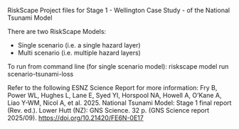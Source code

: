 RiskScape Project files for Stage 1 - Wellington Case Study - of the National Tsunami Model

There are two RiskScape Models: 
 - Single scenario (i.e. a single hazard layer)
 - Multi scenario (i.e. multiple hazard layers)

To run from command line (for single scenario model):
riskscape model run scenario-tsunami-loss

Refer to the following ESNZ Science Report for more information:
Fry B, Power WL, Hughes L, Lane E, Syed YI, Horspool NA, Howell A,
O’Kane A, Liao Y-WM, Nicol A, et al. 2025. National Tsunami Model:
Stage 1 final report (Rev. ed.). Lower Hutt (NZ): GNS Science. 32 p. (GNS
Science report 2025/09). https://doi.org/10.21420/FE6N-0E17 
